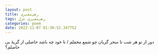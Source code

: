 ```yaml
---
layout: post
title: رهی‌معیری
tags: رهی‌معیری غزل
categories: poem
date: 2022-11-07 01:30:52.347752
---
```


دور از تو هر شب تا سحر گریان چو شمع محفلم / تا خود چه باشد حاصلی از گریهٔ بی حاصلم؟